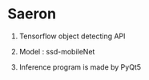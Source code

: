 # Saeron
1. Tensorflow object detecting API

2. Model : ssd-mobileNet

3. Inference program is made by PyQt5

